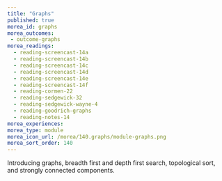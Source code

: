 ```yaml
---
title: "Graphs"
published: true
morea_id: graphs
morea_outcomes:
 - outcome-graphs
morea_readings:
  - reading-screencast-14a
  - reading-screencast-14b
  - reading-screencast-14c
  - reading-screencast-14d
  - reading-screencast-14e
  - reading-screencast-14f
  - reading-cormen-22
  - reading-sedgewick-32
  - reading-sedgewick-wayne-4
  - reading-goodrich-graphs
  - reading-notes-14
morea_experiences:
morea_type: module
morea_icon_url: /morea/140.graphs/module-graphs.png
morea_sort_order: 140
---
```


Introducing graphs, breadth first and depth first search, topological sort, and strongly connected components.
